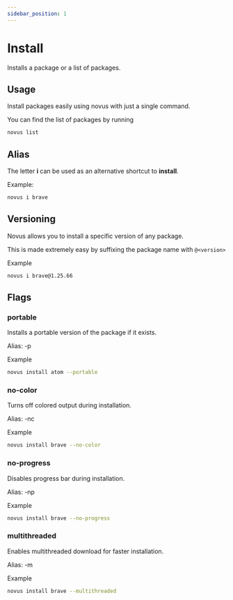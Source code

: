 ```yaml
---
sidebar_position: 1
---
```


# Install

Installs a package or a list of packages.

## Usage

Install packages easily using novus with just a single command.

You can find the list of packages by running

```bash
novus list
```

## Alias

The letter **i** can be used as an alternative shortcut to **install**.

Example:

```bash
novus i brave
```

## Versioning

Novus allows you to install a specific version of any package.

This is made extremely easy by suffixing the package name with `@<version>`

Example

```bash
novus i brave@1.25.66
```

## Flags

### portable

Installs a portable version of the package if it exists.

Alias: -p

Example

```bash
novus install atom --portable
```

### no-color

Turns off colored output during installation.

Alias: -nc

Example

```bash
novus install brave --no-color
```

### no-progress

Disables progress bar during installation.

Alias: -np

Example

```bash
novus install brave --no-progress
```

### multithreaded

Enables multithreaded download for faster installation.

Alias: -m

Example

```bash
novus install brave --multithreaded
```
